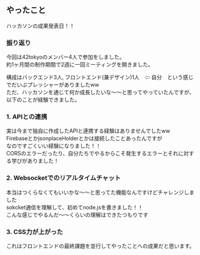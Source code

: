 ## やったこと
ハッカソンの成果発表日！！  

### 振り返り
今回は42tokyoのメンバー4人で参加をしました。  
約1ヶ月間の制作期間で2週に一回ミーティングを開きました。  

構成はバックエンド3人, フロントエンド(兼デザイン)1人　⇦ 自分　という感じでだいぶプレッシャーがありましたww  
ただ、ハッカソンを通じて何か成長したいな〜〜と思ってやっていたんですが、以下のことが経験できました。

### 1. APIとの連携
実は今まで独自に作成したAPIと連携する経験はありませんでしたww  
FirebaseとかjsonplaceHolderとかは接続したことあったんですが  
なのですごくいい経験になりました！！  
CORSのエラーだったり、自分たちでやるからこそ発生するエラーとそれに対する学びがありました！  

### 2. Websocketでのリアルタイムチャット
本当はつくらなくてもいいかな〜〜と思ってた機能なんですけどチャレンジしました  
sokcket通信を理解して、初めてnode.jsを書きました！！  
こんな感じでやるんだ〜〜くらいの理解はできたつもりです

### 3. CSS力が上がった
これはフロントエンドの最終課題を並行してやったことへの成果だと思います。  

